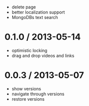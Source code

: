 - delete page
- better localization support
- MongoDBs text search

0.1.0 / 2013-05-14 
==================
- optimistic locking
- drag and drop videos and links

0.0.3 / 2013-05-07
==================

- show versions
- navigate through versions
- restore versions

